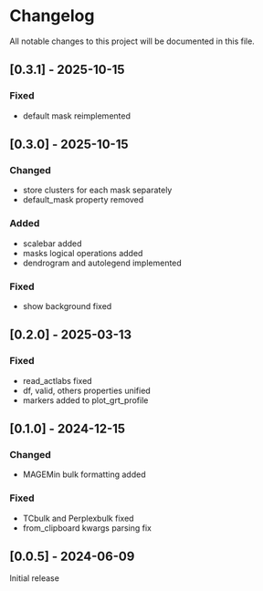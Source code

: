 # Changelog

All notable changes to this project will be documented in this file.

## [0.3.1] - 2025-10-15
### Fixed
- default mask reimplemented

## [0.3.0] - 2025-10-15
### Changed
- store clusters for each mask separately
- default_mask property removed
### Added
- scalebar added
- masks logical operations added
- dendrogram and autolegend implemented
### Fixed
- show background fixed

## [0.2.0] - 2025-03-13
### Fixed
- read_actlabs fixed
- df, valid, others properties unified
- markers added to plot_grt_profile

## [0.1.0] - 2024-12-15
### Changed
- MAGEMin bulk formatting added

### Fixed
- TCbulk and Perplexbulk fixed
- from_clipboard kwargs parsing fix


## [0.0.5] - 2024-06-09
Initial release
